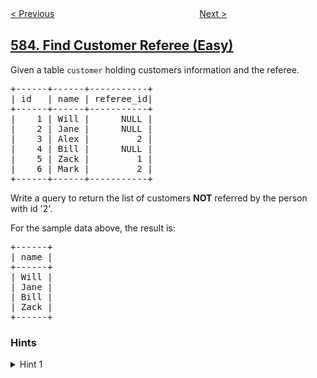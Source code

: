 <!--|This file generated by command(leetcode description); DO NOT EDIT.    |-->
<!--+----------------------------------------------------------------------+-->
<!--|@author    openset <openset.wang@gmail.com>                           |-->
<!--|@link      https://github.com/openset                                 |-->
<!--|@home      https://github.com/openset/leetcode                        |-->
<!--+----------------------------------------------------------------------+-->

[< Previous](../delete-operation-for-two-strings "Delete Operation for Two Strings")
　　　　　　　　　　　　　　　　
[Next >](../investments-in-2016 "Investments in 2016")

## [584. Find Customer Referee (Easy)](https://leetcode.com/problems/find-customer-referee "寻找用户推荐人")

<p>Given a table <code>customer</code> holding customers information and the referee.</p>

<pre>
+------+------+-----------+
| id   | name | referee_id|
+------+------+-----------+
|    1 | Will |      NULL |
|    2 | Jane |      NULL |
|    3 | Alex |         2 |
|    4 | Bill |      NULL |
|    5 | Zack |         1 |
|    6 | Mark |         2 |
+------+------+-----------+
</pre>

<p>Write a query to return the list of customers <b>NOT</b> referred by the person with id &#39;2&#39;.</p>

<p>For the sample data above, the result is:</p>

<pre>
+------+
| name |
+------+
| Will |
| Jane |
| Bill |
| Zack |
+------+
</pre>

### Hints
<details>
<summary>Hint 1</summary>
Be careful of the NULL value
</details>
